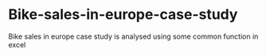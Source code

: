 # Bike-sales-in-europe-case-study
Bike sales in europe case study is analysed using some common function in excel 
